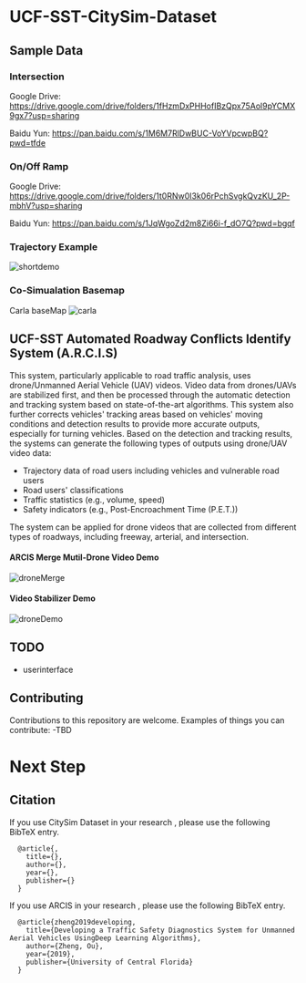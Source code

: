 # UCF-SST-CitySim-Dataset




## Sample Data
### Intersection
Google Drive: https://drive.google.com/drive/folders/1fHzmDxPHHofIBzQpx75Aol9pYCMX9gx7?usp=sharing

Baidu Yun: https://pan.baidu.com/s/1M6M7RlDwBUC-VoYVpcwpBQ?pwd=tfde

### On/Off Ramp
Google Drive: https://drive.google.com/drive/folders/1t0RNw0I3k06rPchSvgkQvzKU_2P-mbhV?usp=sharing

Baidu Yun: https://pan.baidu.com/s/1JqWgoZd2m8Zi66i-f_dO7Q?pwd=bgqf 

### Trajectory Example
![shortdemo](https://github.com/ozheng1993/UCF-SST-City-Sim-Dataset/blob/main/asset/short.gif)

### Co-Simualation Basemap
Carla baseMap
![carla](https://github.com/ozheng1993/UCF-SST-City-Sim-Dataset/blob/main/asset/IMG_2008.PNG)






## UCF-SST Automated Roadway Conflicts Identify System (A.R.C.I.S)

This system, particularly applicable to road traffic analysis, uses drone/Unmanned Aerial Vehicle (UAV) videos. Video data from drones/UAVs are stabilized first, and then be processed through the automatic detection and tracking system based on state-of-the-art algorithms. This system also further corrects vehicles' tracking areas based on vehicles' moving conditions and detection results to provide more accurate outputs, especially for turning vehicles. Based on the detection and tracking results, the systems can generate the following types of outputs using drone/UAV video data:
- Trajectory data of road users including vehicles and vulnerable road users
- Road users' classifications
- Traffic statistics (e.g., volume, speed)
- Safety indicators (e.g., Post-Encroachment Time (P.E.T.))

The system can be applied for drone videos that are collected from different types of roadways, including freeway, arterial, and intersection.

#### ARCIS Merge Mutil-Drone Video Demo
![droneMerge](https://github.com/ozheng1993/A-R-C-I-S/blob/master/asset/droneMerge.gif)

#### Video Stabilizer Demo
![droneDemo](https://github.com/ozheng1993/videoStabilizer/blob/master/assets/demo.gif)

## TODO

* userinterface

## Contributing
Contributions to this repository are welcome. Examples of things you can contribute:
-TBD
# Next Step



## Citation

If you use CitySim Dataset in your research , please use the following BibTeX entry.

      @article{,
        title={},
        author={},
        year={},
        publisher={}
      }

If you use ARCIS in your research , please use the following BibTeX entry.

      @article{zheng2019developing,
        title={Developing a Traffic Safety Diagnostics System for Unmanned Aerial Vehicles UsingDeep Learning Algorithms},
        author={Zheng, Ou},
        year={2019},
        publisher={University of Central Florida}
      }
